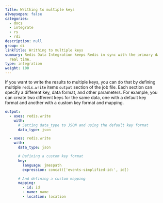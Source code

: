```yaml
---
Title: Writhing to multiple keys
alwaysopen: false
categories:
  - docs
  - integrate
  - rs
  - rdi
description: null
group: di
linkTitle: Writhing to multiple keys
summary: Redis Data Integration keeps Redis in sync with the primary database in near
  real time.
type: integration
weight: 100
---
```


If you want to write the results to multiple keys, you can do that by defining multiple `redis.write` items `output` section of the job file. Each section can specify a different key, data format, and other parameters. For example, you can create two different keys for the same data, one with a default key format and another with a custom key format and mapping.

```yaml
output:
  - uses: redis.write
    with:
      # Setting data_type to JSON and using the default key format
      data_type: json

  - uses: redis.write
    with:
      data_type: json

      # Defining a custom key format
      key:
        language: jmespath
        expression: concat(['events-simplified:id:', id])

      # And defining a custom mapping
      mapping:
        - id: id
        - name: name
        - location: location
```
